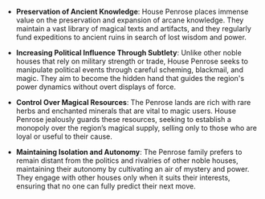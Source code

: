 - **Preservation of Ancient Knowledge**: House Penrose places immense value on the preservation and expansion of arcane knowledge. They maintain a vast library of magical texts and artifacts, and they regularly fund expeditions to ancient ruins in search of lost wisdom and power.
    
- **Increasing Political Influence Through Subtlety**: Unlike other noble houses that rely on military strength or trade, House Penrose seeks to manipulate political events through careful scheming, blackmail, and magic. They aim to become the hidden hand that guides the region's power dynamics without overt displays of force.
    
- **Control Over Magical Resources**: The Penrose lands are rich with rare herbs and enchanted minerals that are vital to magic users. House Penrose jealously guards these resources, seeking to establish a monopoly over the region’s magical supply, selling only to those who are loyal or useful to their cause.
    
- **Maintaining Isolation and Autonomy**: The Penrose family prefers to remain distant from the politics and rivalries of other noble houses, maintaining their autonomy by cultivating an air of mystery and power. They engage with other houses only when it suits their interests, ensuring that no one can fully predict their next move.